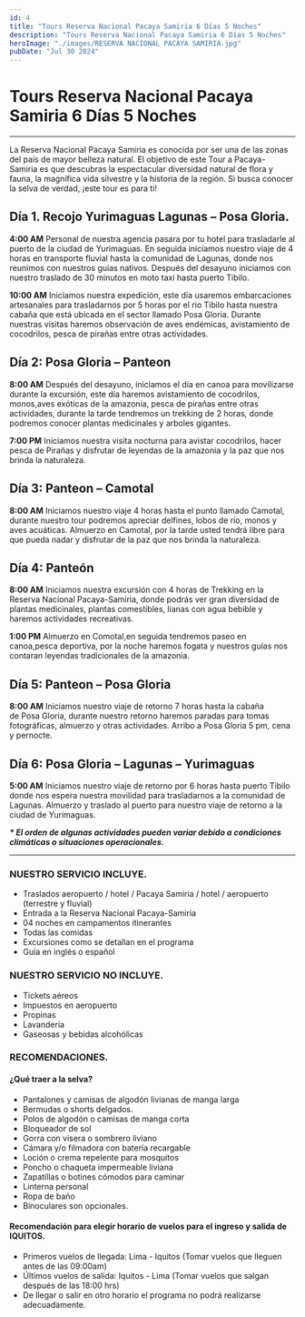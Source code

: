 ```yaml
---
id: 4
title: "Tours Reserva Nacional Pacaya Samiria 6 Días 5 Noches"
description: "Tours Reserva Nacional Pacaya Samiria 6 Días 5 Noches"
heroImage: "./images/RESERVA NACIONAL PACAYA SAMIRIA.jpg"
pubDate: "Jul 30 2024"
---
```


# Tours Reserva Nacional Pacaya Samiria 6 Días 5 Noches

---

La Reserva Nacional Pacaya Samiria es conocida por ser una de las zonas del país de mayor belleza natural. El objetivo de este Tour a Pacaya-Samiria es que descubras la espectacular diversidad natural de flora y fauna, la magnífica vida silvestre y la historia de la región. Si busca conocer la selva de verdad, ¡este tour es para ti!

## **Día 1. Recojo Yurimaguas Lagunas – Posa Gloria.**

**4:00 AM** Personal de nuestra agencia pasara por tu hotel para trasladarle al puerto de la ciudad de Yurimaguas. En seguida iniciamos nuestro viaje de 4 horas en transporte fluvial hasta la comunidad de Lagunas, donde nos reunimos con nuestros guías nativos. Después del desayuno iniciamos con nuestro traslado de 30 minutos en moto taxi hasta puerto Tibilo.

**10:00 AM** Iniciamos nuestra expedición, este día usaremos embarcaciones artesanales para trasladarnos por 5 horas por el rio Tibilo hasta nuestra cabaña que está ubicada en el sector llamado Posa Gloria. Durante nuestras visitas haremos observación de aves endémicas, avistamiento de cocodrilos, pesca de pirañas entre otras actividades.

## **Día 2: Posa Gloria – Panteon**

**8:00 AM** Después del desayuno, iniciamos el día en canoa para movilizarse durante la excursión, este día haremos avistamiento de cocodrilos, monos,aves exóticas de la amazonia, pesca de pirañas entre otras actividades, durante la tarde tendremos un trekking de 2 horas, donde podremos conocer plantas medicinales y arboles gigantes.

**7:00 PM** Iniciamos nuestra visita nocturna para avistar cocodrilos, hacer pesca de Pirañas y disfrutar de leyendas de la amazonia y la paz que nos brinda la naturaleza.

## **Día 3: Panteon – Camotal**

**8:00 AM** Iniciamos nuestro viaje 4 horas hasta el punto llamado Camotal, durante nuestro tour podremos apreciar delfines, lobos de rio, monos y aves acuáticas. Almuerzo en Camotal, por la tarde usted tendrá libre para que pueda nadar y disfrutar de la paz que nos brinda la naturaleza.

## **Día 4: Panteón**

**8:00 AM** Iniciamos nuestra excursión con 4 horas de Trekking en la Reserva Nacional Pacaya-Samiria, donde podrás ver gran diversidad de plantas medicinales, plantas comestibles, lianas con agua bebible y haremos actividades recreativas.

**1:00 PM** Almuerzo en Comotal,en seguida tendremos paseo en canoa,pesca deportiva, por la noche haremos fogata y nuestros guías nos contaran leyendas tradicionales de la amazonia.

## **Día 5: Panteon – Posa Gloria**

**8:00 AM** Iniciamos nuestro viaje de retorno 7 horas hasta la cabaña de Posa Gloria, durante nuestro retorno haremos paradas para tomas fotográficas, almuerzo y otras actividades. Arribo a Posa Gloria 5 pm, cena y pernocte.

## **Día 6: Posa Gloria – Lagunas – Yurimaguas**

**5:00 AM** Iniciamos nuestro viaje de retorno por 6 horas hasta puerto Tibilo donde nos espera nuestra movilidad para trasladarnos a la comunidad de Lagunas. Almuerzo y traslado al puerto para nuestro viaje de retorno a la ciudad de Yurimaguas.

**_\* El orden de algunas actividades pueden variar debido a condiciones climáticas o situaciones operacionales._**

---

### **NUESTRO SERVICIO INCLUYE.**

- Traslados aeropuerto / hotel / Pacaya Samiria / hotel / aeropuerto (terrestre y fluvial)
- Entrada a la Reserva Nacional Pacaya-Samiria
- 04 noches en campamentos itinerantes
- Todas las comidas
- Excursiones como se detallan en el programa
- Guía en inglés o español

### **NUESTRO SERVICIO NO INCLUYE.**

- Tickets aéreos
- Impuestos en aeropuerto
- Propinas
- Lavandería
- Gaseosas y bebidas alcohólicas

### **RECOMENDACIONES.**

#### ¿Qué traer a la selva?

- Pantalones y camisas de algodón livianas de manga larga
- Bermudas o shorts delgados.
- Polos de algodón o camisas de manga corta
- Bloqueador de sol
- Gorra con visera o sombrero liviano
- Cámara y/o filmadora con batería recargable
- Loción o crema repelente para mosquitos
- Poncho o chaqueta impermeable liviana
- Zapatillas o botines cómodos para caminar
- Linterna personal
- Ropa de baño
- Binoculares son opcionales.

#### Recomendación para elegir horario de vuelos para el ingreso y salida de IQUITOS.

- Primeros vuelos de llegada: Lima - Iquitos (Tomar vuelos que lleguen antes de las 09:00am)
- Últimos vuelos de salida: Iquitos - Lima (Tomar vuelos que salgan después de las 18:00 hrs)
- De llegar o salir en otro horario el programa no podrá realizarse adecuadamente.
